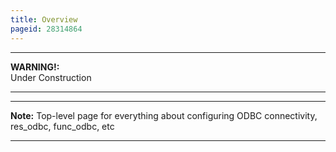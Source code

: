 ```yaml
---
title: Overview
pageid: 28314864
---
```





---

**WARNING!:**   
Under Construction

  



---




---

**Note:**  Top-level page for everything about configuring ODBC connectivity, res\_odbc, func\_odbc, etc

  



---


